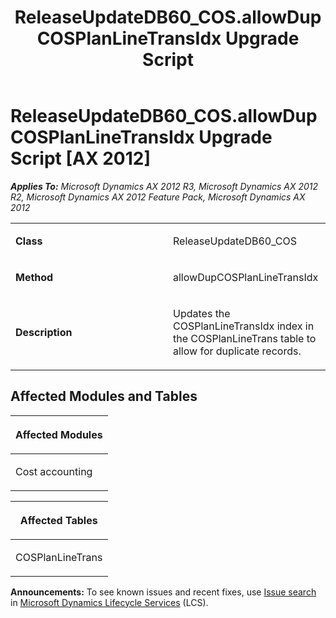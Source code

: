 ﻿---
title: ReleaseUpdateDB60_COS.allowDupCOSPlanLineTransIdx Upgrade Script
TOCTitle: ReleaseUpdateDB60_COS.allowDupCOSPlanLineTransIdx Upgrade Script
ms:assetid: ad6a3014-ff6d-7d33-b0dc-da774d6ce2bc
ms:mtpsurl: https://msdn.microsoft.com/en-us/library/JJ686530(v=AX.60)
ms:contentKeyID: 49710485
ms.date: 05/18/2015
mtps_version: v=AX.60
---

# ReleaseUpdateDB60\_COS.allowDupCOSPlanLineTransIdx Upgrade Script [AX 2012]


_**Applies To:** Microsoft Dynamics AX 2012 R3, Microsoft Dynamics AX 2012 R2, Microsoft Dynamics AX 2012 Feature Pack, Microsoft Dynamics AX 2012_

<table>
<colgroup>
<col style="width: 50%" />
<col style="width: 50%" />
</colgroup>
<tbody>
<tr class="odd">
<td><p><strong>Class</strong></p></td>
<td><p>ReleaseUpdateDB60_COS</p></td>
</tr>
<tr class="even">
<td><p><strong>Method</strong></p></td>
<td><p>allowDupCOSPlanLineTransIdx</p></td>
</tr>
<tr class="odd">
<td><p><strong>Description</strong></p></td>
<td><p>Updates the COSPlanLineTransIdx index in the COSPlanLineTrans table to allow for duplicate records.</p></td>
</tr>
</tbody>
</table>


## Affected Modules and Tables

<table>
<colgroup>
<col style="width: 100%" />
</colgroup>
<thead>
<tr class="header">
<th><p>Affected Modules</p></th>
</tr>
</thead>
<tbody>
<tr class="odd">
<td><p>Cost accounting</p></td>
</tr>
</tbody>
</table>


<table>
<colgroup>
<col style="width: 100%" />
</colgroup>
<thead>
<tr class="header">
<th><p>Affected Tables</p></th>
</tr>
</thead>
<tbody>
<tr class="odd">
<td><p>COSPlanLineTrans</p></td>
</tr>
</tbody>
</table>

  
**Announcements:** To see known issues and recent fixes, use [Issue search](http://go.microsoft.com/fwlink/?linkid=389258) in [Microsoft Dynamics Lifecycle Services](http://go.microsoft.com/fwlink/?linkid=306505) (LCS).

